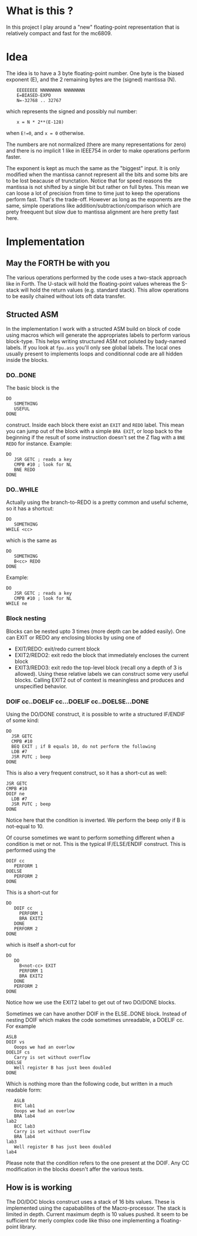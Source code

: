 # What is this ?
In this project I play around a "new" floating-point representation that is relatively compact and fast for the mc6809.

# Idea
The idea is to have a  3 byte floating-point number. One byte is the biased exponent (E), and the 2 remaining bytes are the (signed) mantissa (N).
```
    EEEEEEEE NNNNNNNN NNNNNNNN
    E=BIASED-EXPO
    N=-32768 .. 32767
``` 
which represents the signed and possibly nul number:
```
    x = N * 2**(E-128)
```
when `E!=0`, and `x = 0` otherwise.

The numbers are not normalized (there are many representations for zero) and there is no implicit 1 like in IEEE754 in order to make operations perform faster. 

The exponent is kept as much the same as the "biggest" input. It is only modified when the mantissa cannot represent all the bits and some bits are to be lost beacause of trunctation. Notice that for speed reasons the mantissa is not shifted by a single bit but rather on full bytes. This mean we can loose a lot of precision from time to time just to keep the operations perform fast. That's the trade-off. However as long as the exponents are the same, simple operations like addition/subtraction/comparison which are prety freequent but slow due to mantissa alignment are here pretty fast here.

# Implementation

## May the FORTH be with you

The various operations performed by the code uses a two-stack approach like in Forth. The U-stack will hold the floating-point values whereas the S-stack will hold the return values (e.g. standard stack). This allow operations to be easily chained without lots oft data transfer.

## Structed ASM
In the implementation I work with a structed ASM build on block of code using macros which will generate the appropriates labels to perform various block-type. This helps writing structured ASM not poluted by bady-named labels. If you look at `fpu.ass` you'll only see global labels. The local ones usually present to implements loops and conditionnal code are all hidden inside the blocks.

### DO..DONE
The basic block is the 
```
DO
   SOMETHING
   USEFUL
DONE
```
construct. Inside each block there exist an `EXIT` and `REDO` label. This mean you can jump out of the block with a simple `BRA EXIT`, or loop back to the beginning if the result of some instruction doesn't set the Z flag with a `BNE REDO` for instance. Example:
```
DO
   JSR GETC ; reads a key
   CMPB #10 ; look for NL
   BNE REDO
DONE
```

### DO..WHILE
Actually using the branch-to-REDO is a pretty common and useful scheme, so it has a shortcut:
```
DO 
   SOMETHING
WHILE <cc>
```
which is the same as
```
DO
   SOMETHING
   B<cc> REDO
DONE
```
Example:
```
DO
   JSR GETC ; reads a key
   CMPB #10 ; look for NL
WHILE ne
```
### Block nesting
Blocks can be nested upto 3 times (more depth can be added easily). One can EXIT or REDO any enclosing blocks by using one of 
* EXIT/REDO: exit/redo current block
* EXIT2/REDO2: exit redo the block that immediately encloses the current block
* EXIT3/REDO3: exit redo the top-level block (recall ony a depth of 3 is allowed).
Using these relative labels we can construct some very useful blocks. Calling EXIT2 out of context is meaningless and produces and unspecified behavior.

### DOIF cc..DOELIF cc...DOELIF cc..DOELSE...DONE
Using the DO/DONE construct, it is possible to write a structured IF/ENDIF of some kind:
```
DO
  JSR GETC 
  CMPB #10
  BEQ EXIT ; if B equals 10, do not perform the following
  LDB #7
  JSR PUTC ; beep
DONE
```
This is also a very frequent construct, so it has a short-cut as well:
```
JSR GETC 
CMPB #10
DOIF ne
  LDB #7
  JSR PUTC ; beep
DONE
```
Notice here that the condition is inverted. We perform the beep only if B is not-equal to 10.

Of course sometimes we want to perform something different when a condition is met or not. This is the typical IF/ELSE/ENDIF construct. This is performed using the
```
DOIF cc
   PERFORM 1
DOELSE
   PERFORM 2
DONE
```
This is a short-cut for
```
DO
   DOIF cc
     PERFORM 1
     BRA EXIT2
   DONE
   PERFORM 2
DONE
```
which is itself a short-cut for
```
DO
   DO
     B<not-cc> EXIT
     PERFORM 1
     BRA EXIT2
   DONE
   PERFORM 2
DONE
```
Notice how we use the EXIT2 label to get out of two DO/DONE blocks.

Sometimes we can have another DOIF in the ELSE..DONE block. Instead of nesting DOIF which makes the code sometimes unreadable, a DOELIF cc. For example
```
ASLB
DOIF vs
   Ooops we had an overlow
DOELIF cs
   Carry is set without overflow
DOELSE
   Well register B has just been doubled
DONE
```
Which is nothing more than the following code, but written in a much readable form:
```
   ASLB
   BVC lab1
   Ooops we had an overlow
   BRA lab4
lab2
   BCC lab3
   Carry is set without overflow
   BRA lab4
lab3
   Well register B has just been doubled
lab4
```
Please note that the condition refers to the one present at the DOIF. Any CC modification in the blocks doesn't affer the various tests.

## How is is working
The DO/DOC blocks construct uses a stack of 16 bits values. These is implemented using the capababilites of the Macro-processor. The stack is limited in depth. Current maximum depth is 10 values pushed. It seem to be sufficient for merly complex code like thiso one implementing a floating-point library.
